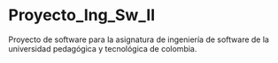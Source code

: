 # Proyecto_Ing_Sw_II
Proyecto de software para la asignatura de ingeniería de software de la universidad pedagógica y tecnológica de colombia.
